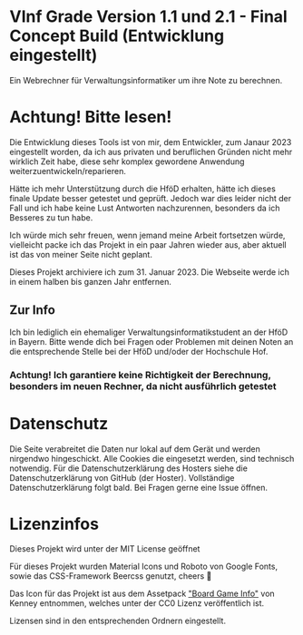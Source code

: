 # VInf Grade Version 1.1 und 2.1 - Final Concept Build (Entwicklung eingestellt)
Ein Webrechner für Verwaltungsinformatiker um ihre Note zu berechnen.

# Achtung! Bitte lesen!

Die Entwicklung dieses Tools ist von mir, dem Entwickler, zum Janaur 2023 eingestellt worden, da ich aus privaten und beruflichen Gründen nicht mehr wirklich Zeit habe, diese sehr komplex gewordene Anwendung weiterzuentwickeln/reparieren.

Hätte ich mehr Unterstützung durch die HföD erhalten, hätte ich dieses finale Update besser getestet und geprüft. Jedoch war dies leider nicht der Fall und ich habe keine Lust Antworten nachzurennen, besonders da ich Besseres zu tun habe.

Ich würde mich sehr freuen, wenn jemand meine Arbeit fortsetzen würde, vielleicht packe ich das Projekt in ein paar Jahren wieder aus, aber aktuell ist das von meiner Seite nicht geplant.

Dieses Projekt archiviere ich zum 31. Januar 2023. Die Webseite werde ich in einem halben bis ganzen Jahr entfernen.

## Zur Info
Ich bin lediglich ein ehemaliger Verwaltungsinformatikstudent an der HföD in Bayern. Bitte wende dich bei Fragen oder Problemen mit deinen Noten an die entsprechende Stelle bei der HföD und/oder der Hochschule Hof.

### Achtung! Ich garantiere keine Richtigkeit der Berechnung, besonders im neuen Rechner, da nicht ausführlich getestet

# Datenschutz

Die Seite verabreitet die Daten nur lokal auf dem Gerät und werden nirgendwo hingeschickt. Alle Cookies die eingesetzt werden, sind technisch notwendig. Für die Datenschutzerklärung des Hosters siehe die Datenschutzerklärung von GitHub (der Hoster). Vollständige Datenschutzerklärung folgt bald. Bei Fragen gerne eine Issue öffnen.

# Lizenzinfos

Dieses Projekt wird unter der MIT License geöffnet

Für dieses Projekt wurden Material Icons und Roboto von Google Fonts, sowie das CSS-Framework Beercss genutzt, cheers 🍻

Das Icon für das Projekt ist aus dem Assetpack ["Board Game Info"](https://kenney.nl/assets/board-game-info) von Kenney entnommen, welches unter der CC0 Lizenz veröffentlich ist.

Lizensen sind in den entsprechenden Ordnern eingestellt.
